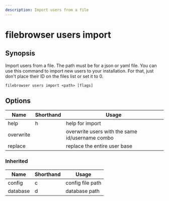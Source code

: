 ```yaml
---
description: Import users from a file
---
```


# filebrowser users import

## Synopsis

Import users from a file. The path must be for a json or yaml
file. You can use this command to import new users to your
installation. For that, just don't place their ID on the files
list or set it to 0.

```
filebrowser users import <path> [flags]
```

## Options

| Name | Shorthand | Usage |
|------|-----------|-------|
|help|h|help for import|
|overwrite||overwrite users with the same id/username combo|
|replace||replace the entire user base|

### Inherited

| Name | Shorthand | Usage |
|------|-----------|-------|
|config|c|config file path|
|database|d|database path|

